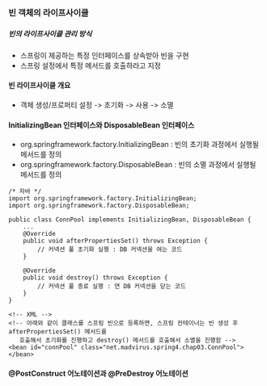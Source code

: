 ### 빈 객체의 라이프사이클

##### 빈의 라이프사이클 관리 방식

* 스프링이 제공하는 특정 인터페이스를 상속받아 빈을 구현
* 스프링 설정에서 특정 메서드를 호출하라고 지정

#### 빈 라이프사이클 개요

* 객체 생성/프로퍼티 설정 -&gt; 초기화 -&gt; 사용 -&gt; 소멸

#### InitializingBean 인터페이스와 DisposableBean 인터페이스

* org.springframework.factory.InitializingBean : 빈의 초기화 과정에서 실행될 메서드를 정의
* org.springframework.factory.DisposableBean : 빈의 소멸 과정에서 실행될 메서드를 정의

```
/* 자바 */
import org.springframework.factory.InitializingBean;
import org.springframework.factory.DisposableBean;

public class ConnPool implements InitializingBean, DisposableBean {
    ...
    @Override
    public void afterPropertiesSet() throws Exception {
        // 커넥션 풀 초기화 실행 : DB 커넥션을 여는 코드
    }

    @Override
    public void destroy() throws Exception {
        // 커넥션 풀 종료 실행 : 연 DB 커넥션을 닫는 코드
    }
}

<!-- XML -->
<!-- 아래와 같이 클래스를 스프링 빈으로 등록하면, 스프링 컨테이너는 빈 생성 후 afterPropertiesSet() 메서드를 
   호출해서 초기화를 진행하고 destroy() 메서드를 호출해서 소멸을 진행함 -->
<bean id="connPool" class="net.madvirus.spring4.chap03.ConnPool">
</bean>
```

#### @PostConstruct 어노테이션과 @PreDestroy 어노테이션



